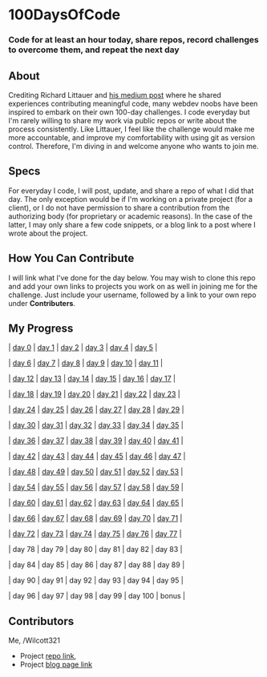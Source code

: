 # 100DaysOfCode
### Code for at least an hour today, share repos, record challenges to overcome them, and repeat the next day

## About
Crediting Richard Littauer and [his medium post](https://medium.com/@richlitt/100-days-of-code-5e9a4dc6d56b) where he shared experiences contributing meaningful code, many webdev noobs have been inspired to embark on their own 100-day challenges. I code everyday but I'm rarely willing to share my work via public repos or write about the process consistently. Like Littauer, I feel like the challenge would make me more accountable, and improve my comfortability with using git as version control. Therefore, I'm diving in and welcome anyone who wants to join me.

## Specs
For everyday I code, I will post, update, and share a repo of what I did that day. The only exception would be if I'm working on a private project (for a client), or I do not have permission to share a contribution from the authorizing body (for proprietary or academic reasons). In the case of the latter, I may only share a few code snippets, or a blog link to a post where I wrote about the project.

## How You Can Contribute
I will link what I've done for the day below. You may wish to clone this repo and add your own links to projects you work on as well in joining me for the challenge. Just include your username, followed by a link to your own repo under **Contributers**.

## My Progress
|  [day 0](http://github.com/Wilcott321/100DaysOfCode)  |  [day 1](http://github.com/Wilcott321/100DaysOfCode/tree/master/JSForm)  |  [day 2](http://github.com/Wilcott321/100DaysOfCode/tree/master/BSPortfolio)  |  [day 3](http://github.com/Wilcott321/100DaysOfCode/tree/master/JSTesting)  |  [day 4](http://github.com/Wilcott321/100DaysOfCode/tree/master/BSPortfolio/index.html)  |  [day 5](http://github.com/Wilcott321/100DaysOfCode/tree/master/BSPortfolio/index.html) |
  
| [day 6](http://github.com/Wilcott321/100DaysOfCode/tree/master/JSDuckett) | [day 7](http://github.com/Wilcott321/100DaysOfCode/blob/master/JSDuckett/OrderForm/css/styles.css)  | [day 8](http://github.com/Wilcott321/100DaysOfCode/tree/master/BSPortfolio/index.html)  | [day 9](http://github.com/Wilcott321/100DaysOfCode/tree/master/BSPortfolio/portfolio.html)  | [day 10](http://github.com/Wilcott321/100DaysOfCode/tree/master/BSPortfolio/portfolio.html) | [day 11](http://github.com/Wilcott321/100DaysOfCode/tree/master/BSPortfolio/services.html) |

| [day 12](https://github.com/Wilcott321/100DaysOfCode/blob/master/JSDuckett/HotelOffer/index.html) | [day 13](http://github.com/100DaysOfCode/tree/master/BSPortfolio/contact.html) | [day 14](https://github.com/Wilcott321/100DaysOfCode/tree/master/IntroAngular) | [day 15](https://github.com/Wilcott321/100DaysOfCode/tree/master/IntroJQ) | [day 16](https://github.com/Wilcott321/100DaysOfCode/tree/master/IntroJQ/demo.html) | [day 17](https://github.com/Wilcott321/100DaysOfCode/tree/master/IntroJQ/demo2.html) |

| [day 18](https://github.com/Wilcott321/100DaysOfCode/tree/master/IntroJQ/buttons.html) | [day 19](https://github.com/Wilcott321/100DaysOfCode/blob/master/BSPortfolio/css/main.css) | [day 20](https://github.com/Wilcott321/100DaysOfCode/tree/master/BSPortfolio/services.html) | [day 21](https://github.com/Wilcott321/100DaysOfCode/tree/master/BSPortfolio/index.html) | [day 22](https://github.com/Wilcott321/100DaysOfCode/tree/master/BSPortfolio/port_one.html) | [day 23](https://github.com/Wilcott321/100DaysOfCode/tree/master/BSPortfolio/port_two.html) |

| [day 24](https://github.com/Wilcott321/100DaysOfCode/tree/master/BSPortfolio/port_three.html) | [day 25](https://github.com/Wilcott321/100DaysOfCode/tree/master/LondonURWD) | [day 26](https://github.com/Wilcott321/100DaysOfCode/tree/master/LondonURWD/photo_album/photos.html) | [day 27](https://github.com/Wilcott321/100DaysOfCode/tree/master/LUAssignments) | [day 28](https://github.com/Wilcott321/100DaysOfCode/tree/master/LUAssignments/first_assignment/tasks.html) | [day 29](https://github.com/Wilcott321/100DaysOfCode/tree/master/LUAssignments) |

| [day 30](https://github.com/Wilcott321/100DaysOfCode/tree/master/BSPortfolio/services.html) | [day 31](https://github.com/Wilcott321/100DaysOfCode/tree/master/BSPortfolio/css/main.css) | [day 32](https://github.com/Wilcott321/100DaysOfCode/tree/master/LondonURWD) | [day 33](https://github.com/Wilcott321/100DaysOfCode/tree/master/LondonURWD/examples/photo_three.html) | [day 34](https://github.com/Wilcott321/100DaysOfCode/tree/master/LondonURWD/photo_gallery) | [day 35](https://github.com/Wilcott321/100DaysOfCode/tree/master/LondonURWD/photo_gallery/js/gallery.js) |

| [day 36](https://github.com/Wilcott321/100DaysOfCode/tree/master/LondonURWD/photo_gallery/js/albums.js) | [day 37](https://github.com/Wilcott321/100DaysOfCode/tree/master/LondonURWD/photo_gallery/js/gallery.js) | [day 38](https://github.com/Wilcott321/100DaysOfCode/tree/master/LondonURWD/examples/searchbox.html) | [day 39](https://github.com/Wilcott321/100DaysOfCode/tree/master/LondonURWD/photo_gallery/index.html) | [day 40](https://github.com/Wilcott321/100DaysOfCode/tree/master/LUAssignments/final_assignment) | [day 41](https://github.com/Wilcott321/100DaysOfCode/tree/master/LUAssignments/final_assignment) |

| [day 42](https://github.com/Wilcott321/100DaysOfCode/tree/master/Templating) | [day 43](https://github.com/Wilcott321/100DaysOfCode/tree/master/Templating/js/data.js) | [day 44](https://github.com/Wilcott321/100DaysOfCode/tree/master/Templating/js/data.js) | [day 45](https://github.com/Wilcott321/100DaysOfCode/tree/master/Templating/js/data.js) | [day 46](https://github.com/Wilcott321/100DaysOfCode/tree/master/Templating/index.html) | [day 47](https://github.com/Wilcott321/100DaysOfCode/tree/master/Templating/index.html) |

| [day 48](https://github.com/Wilcott321/100DaysOfCode/tree/master/Templating/js/script.js) | [day 49](https://github.com/Wilcott321/100DaysOfCode/tree/master/Templating/js/script.js) | [day 50](https://github.com/Wilcott321/100DaysOfCode/tree/master/Templating/css/main.css) | [day 51](https://github.com/Wilcott321/100DaysOfCode/tree/master/Templating/index.html) | [day 52](https://github.com/Wilcott321/100DaysOfCode/tree/master/Templating/js/data.js) | [day 53](https://github.com/Wilcott321/100DaysOfCode/tree/master/CompleteWeb/chapter_one) |

| [day 54](https://github.com/Wilcott321/100DaysOfCode/tree/master/LandingPages/Creative_Template)  | [day 55](https://github.com/Wilcott321/100DaysOfCode/tree/master/LandingPages/Creative_Template) | [day 56](https://github.com/Wilcott321/100DaysOfCode/tree/master/LandingPages/Creative_Template) | [day 57](https://github.com/Wilcott321/100DaysOfCode/tree/master/LandingPages/Creative_Template) | [day 58](https://github.com/Wilcott321/100DaysOfCode/tree/master/LandingPages/Creative_Template) | [day 59](https://github.com/Wilcott321/100DaysOfCode/tree/master/LandingPages/Personal_Template) |

| [day 60](https://github.com/Wilcott321/100DaysOfCode/tree/master/LandingPages/Personal_Template)  | [day 61](https://github.com/Wilcott321/100DaysOfCode/tree/master/LandingPages/Creative_Template/index.html) | [day 62](https://github.com/Wilcott321/100DaysOfCode/tree/master/LandingPages/Creative_Template) | [day 63](https://github.com/Wilcott321/100DaysOfCode/tree/master/LandingPages/Creative_Template) | [day 64](https://github.com/Wilcott321/100DaysOfCode/tree/master/LandingPages/Creative_Template) | [day 65](https://github.com/Wilcott321/100DaysOfCode/tree/master/LandingPages/Creative_Template) |

| [day 66](https://github.com/Wilcott321/100DaysOfCode/tree/master/LandingPages/Personal_Template)  | [day 67](https://github.com/Wilcott321/100DaysOfCode/tree/master/LandingPages/Personal_Template) | [day 68](https://github.com/Wilcott321/100DaysOfCode/tree/master/LandingPages/Personal_Template) | [day 69](https://github.com/Wilcott321/100DaysOfCode/tree/master/LandingPages/Creative_Template) | [day 70](https://github.com/Wilcott321/100DaysOfCode/tree/master/LandingPages/Creative_Template) | [day 71](https://github.com/Wilcott321/100DaysOfCode/tree/master/LandingPages/Creative_Template) |

| [day 72](https://github.com/Wilcott321/100DaysOfCode/tree/master/LandingPages/CreativeTemplate)  | [day 73](https://www.freecodecamp.com/wilcott321) | [day 74](https://github.com/Wilcott321/100DaysOfCode/tree/master/CompleteWeb) | [day 75](https://github.com/Wilcott321/100DaysOfCode/tree/master/CompleteWeb) | [day 76](https://github.com/Wilcott321/100DaysOfCode/tree/master/CompleteWeb) | [day 77](https://github.com/Wilcott321/100DaysOfCode/tree/master/CompleteWeb) |

| day 78  | day 79 | day 80 | day 81 | day 82 | day 83 |

| day 84  | day 85 | day 86 | day 87 | day 88 | day 89 |

| day 90  | day 91 | day 92 | day 93 | day 94 | day 95 |

| day 96  | day 97 | day 98 | day 99 | day 100 | bonus |

## Contributors
Me, /Wilcott321 
* Project [repo link](http://github.com/Wilcott321/100DaysOfCode), 
* Project [blog page link](http://ourcodeblog.com/100daysofcode)
